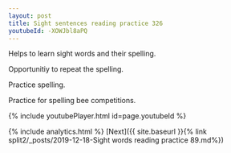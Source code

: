```yaml
---
layout: post
title: Sight sentences reading practice 326
youtubeId: -XOWJbl8aPQ
---
```

 
 
Helps to learn sight words and their spelling.

Opportunitiy to repeat the spelling. 

Practice spelling. 
 
Practice for spelling bee competitions. 
 
{% include youtubePlayer.html id=page.youtubeId %}
 
 
{% include analytics.html %} 
[Next]({{ site.baseurl }}{% link  split2/_posts/2019-12-18-Sight words reading practice 89.md%})
 
